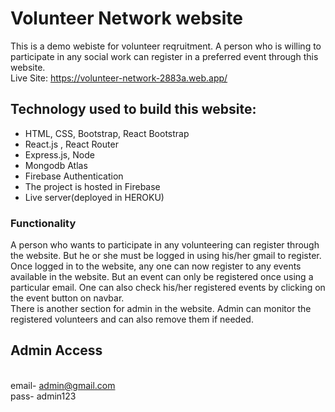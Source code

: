 # Volunteer Network website

This is a demo webiste for volunteer reqruitment. A person who is willing to participate in any social work can register in a preferred event through this website. </br>
Live Site: https://volunteer-network-2883a.web.app/


## Technology used to build this website:

- HTML, CSS, Bootstrap, React Bootstrap
- React.js , React Router
- Express.js, Node
- Mongodb Atlas
- Firebase Authentication
- The project is hosted in Firebase
- Live server(deployed in HEROKU)

### Functionality
A person who wants to participate in any volunteering can register through the website. But he or she must be logged in using his/her gmail to register. Once logged in to the website, any one can now register to any events available in the website. But an event can only be registered once using a particular email. One can also check his/her registered events by clicking on the event button on navbar.
</br>
There is another section for admin in the website. Admin can monitor the registered volunteers and can also remove them if needed. </br>
## Admin Access 
</br> email- admin@gmail.com </br> pass- admin123
